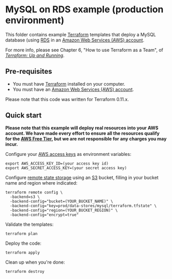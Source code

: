 # MySQL on RDS example (production environment)

This folder contains example [Terraform](https://www.terraform.io/) templates that deploy a MySQL database  (using 
[RDS](https://aws.amazon.com/rds/) in an [Amazon Web Services (AWS) account](http://aws.amazon.com/). 

For more info, please see Chapter 6, "How to use Terraform as a Team", of 
*[Terraform: Up and Running](http://www.terraformupandrunning.com)*.

## Pre-requisites

* You must have [Terraform](https://www.terraform.io/) installed on your computer. 
* You must have an [Amazon Web Services (AWS) account](http://aws.amazon.com/).

Please note that this code was written for Terraform 0.11.x.

## Quick start

**Please note that this example will deploy real resources into your AWS account. We have made every effort to ensure 
all the resources qualify for the [AWS Free Tier](https://aws.amazon.com/free/), but we are not responsible for any
charges you may incur.** 

Configure your [AWS access 
keys](http://docs.aws.amazon.com/general/latest/gr/aws-sec-cred-types.html#access-keys-and-secret-access-keys) as 
environment variables:

```
export AWS_ACCESS_KEY_ID=(your access key id)
export AWS_SECRET_ACCESS_KEY=(your secret access key)
```

Configure [remote state storage](https://www.terraform.io/docs/state/remote/) using an [S3](https://aws.amazon.com/s3/) 
bucket, filling in your bucket name and region where indicated:

```
terraform remote config \
  -backend=s3 \
  -backend-config="bucket=(YOUR_BUCKET_NAME)" \
  -backend-config="key=prod/data-stores/mysql/terraform.tfstate" \
  -backend-config="region=(YOUR_BUCKET_REGION)" \
  -backend-config="encrypt=true"
```

Validate the templates:

```
terraform plan
```

Deploy the code:

```
terraform apply
```

Clean up when you're done:

```
terraform destroy
```